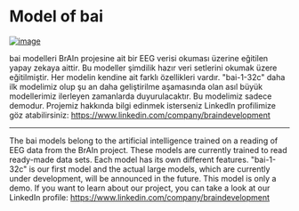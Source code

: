 # Model of **bai**
[![image](https://r.resimlink.com/h8f9_zPND.png)](https://resimlink.com/h8f9_zPND)

bai modelleri BrAIn projesine ait bir EEG verisi okuması üzerine eğitilen yapay zekaya aittir. Bu modeller şimdilik hazır veri setlerini okumak üzere eğitilmiştir. Her modelin kendine ait farklı özellikleri vardır. "bai-1-32c" daha ilk modelimiz olup şu an daha geliştirilme aşamasında olan asıl büyük modellerimiz ilerleyen zamanlarda duyurulacaktır. Bu modelimiz sadece demodur. Projemiz hakkında bilgi edinmek isterseniz LinkedIn profilimize göz atabilirsiniz: https://www.linkedin.com/company/braindevelopment

----------------------------------------------------------------------------------------
The bai models belong to the artificial intelligence trained on a reading of EEG data from the BrAIn project. These models are currently trained to read ready-made data sets. Each model has its own different features. "bai-1-32c" is our first model and the actual large models, which are currently under development, will be announced in the future. This model is only a demo. If you want to learn about our project, you can take a look at our LinkedIn profile: https://www.linkedin.com/company/braindevelopment
